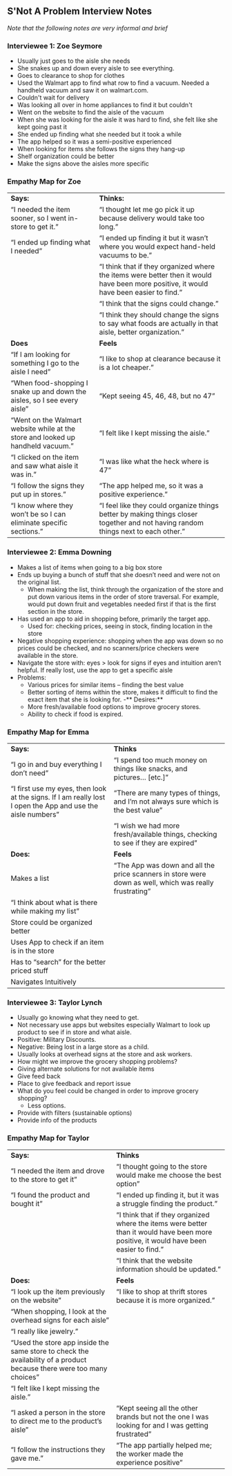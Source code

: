 ## S'Not A Problem Interview Notes

*Note that the following notes are very informal and brief*

### **Interviewee 1: Zoe Seymore**
- Usually just goes to the aisle she needs
- She snakes up and down every aisle to see everything.
- Goes to clearance to shop for clothes
- Used the Walmart app to find what row to find a vacuum. Needed a handheld vacuum and saw it on walmart.com. 
- Couldn't wait for delivery
- Was looking all over in home appliances to find it but couldn't
- Went on the website to find the aisle of the vacuum
- When she was looking for the aisle it was hard to find, she felt like she kept going past it
- She ended up finding what she needed but it took a while
- The app helped so it was a semi-positive experienced
- When looking for items she follows the signs they hang-up
- Shelf organization could be better
- Make the signs above the aisles more specific

### Empathy Map for Zoe 
|     |     |
| ----- | ------ | 
| **Says:** |   **Thinks:** |
|“I needed the item sooner, so I went in-store to get it.” | “I thought let me go pick it up because delivery would take too long.” |
| “I ended up finding what I needed” |    “I ended up finding it but it wasn’t where you would expect hand-held vacuums to be.” |
| | “I think that if they organized where the items were better then it would have been more positive, it would have been easier to find.” |
| | “I think that the signs could change.” |
| |  “I think they should change the signs to say what foods are actually in that aisle, better organization.” |
| **Does** | **Feels** |
| “If I am looking for something I go to the aisle I need”|  “I like to shop at clearance because it is a lot cheaper.”  | “I really like clothes.” |
| “When food-shopping I snake up and down the aisles, so I see every aisle”|  “Kept seeing 45, 46, 48, but no 47” |
| “Went on the Walmart website while at the store and looked up handheld vacuum.”|  “I felt like I kept missing the aisle.” |
| “I clicked on the item and saw what aisle it was in.” |  “I was like what the heck where is 47” |
| “I follow the signs they put up in stores.”|  “The app helped me, so it was a positive experience.” |
| “I know where they won’t be so I can eliminate specific sections.” | “I feel like they could organize things better by making things closer together and not having random things next to each other.” |


### **Interviewee 2: Emma Downing**
- Makes a list of items when going to a big box store
- Ends up buying a bunch of stuff that she doesn’t need and were not on the original list.
	- When making the list, think through the organization of the store and put down various items in the order of store traversal. For example, would put down fruit and vegetables needed first if that is the first section in the store.
- Has used an app to aid in shopping before, primarily the target app.
	- Used for: checking prices, seeing in stock, finding location in the store
- Negative shopping experience: shopping when the app was down so no prices could be checked, and no scanners/price checkers were available in the store. 
- Navigate the store with: eyes > look for signs if eyes and intuition aren’t helpful. If really lost, use the app to get a specific aisle
- Problems:
	- Various prices for similar items – finding the best value
	- Better sorting of items within the store, makes it difficult to find the exact item that she is looking for.
-** Desires:**
	- More fresh/available food options to improve grocery stores.
	- Ability to check if food is expired.


### Empathy Map for Emma
| | |
| --- | --- |
| **Says:** | **Thinks** | 
| “I go in and buy everything I don’t need” | “I spend too much money on things like snacks, and pictures… [etc.]” |
| “I first use my eyes, then look at the signs. If I am really lost I open the App and use the aisle numbers” |  “There are many types of things, and I’m not always sure which is the best value” |
| | “I wish we had more fresh/available things, checking to see if they are expired” |
| **Does:** | **Feels** | 
| Makes a list |  “The App was down and all the price scanners in store were down as well, which was really frustrating” |
| “I think about what is there while making my list” | 
Store could be organized better |
| Uses App to check if an item is in the store | 
Has to “search” for the better priced stuff |
| Navigates Intuitively | 




### **Interviewee 3: Taylor Lynch**
- Usually go knowing what they need to get.
- Not necessary use apps but websites especially Walmart to look up product to  see if in store and what aisle.
- Positive: Military Discounts.
- Negative: Being lost in a large store as a child.
- Usually looks at overhead signs at the store and ask workers.
- How might we improve the grocery shopping problems?
- Giving alternate solutions for not available items
- Give feed back
- Place to give feedback and report issue
- What do you feel could be changed in order to improve grocery shopping?
  - Less options.
- Provide with filters (sustainable options)
- Provide info of the products
 
 
### Empathy Map for Taylor
| | |
| --- | --- |
| **Says:** | **Thinks** | 
| “I needed the item and drove to the store to get it” | “I thought going to the store would make me choose the best option” |
| “I found the product and bought it” |  “I ended up finding it, but it was a struggle finding the product.” |
| | “I think that if they organized where the items were better than it would have been more positive, it would have been easier to find.” |
| | “I think that the website information should be updated.” |
| **Does:** | **Feels** | 
|“I look up the item previously on the website” |  “I like to shop at thrift stores because it is more organized.” |
| “When shopping, I look at the overhead signs for each aisle” | 
“I really like jewelry.” |
| “Used the store app inside the same store to check the availability of a product because there were too many choices” | 
“I felt like I kept missing the aisle.” |
|“I asked a person in the store to direct me to the product’s aisle” |  “Kept seeing all the other brands but not the one I was looking for and I was getting frustrated” |
|“I follow the instructions they gave me.” |  “The app partially helped me; the worker made the experience positive” |